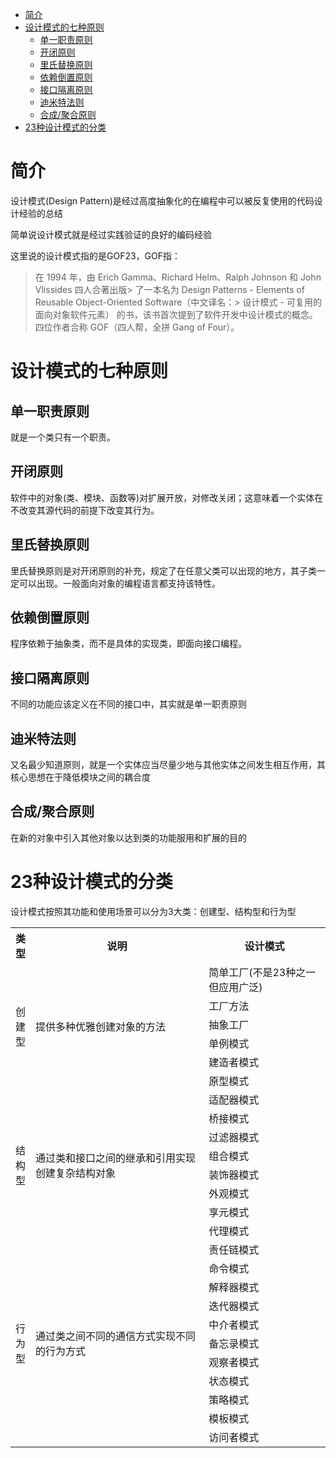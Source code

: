 - [简介](#简介)
- [设计模式的七种原则](#设计模式的七种原则)
  - [单一职责原则](#单一职责原则)
  - [开闭原则](#开闭原则)
  - [里氏替换原则](#里氏替换原则)
  - [依赖倒置原则](#依赖倒置原则)
  - [接口隔离原则](#接口隔离原则)
  - [迪米特法则](#迪米特法则)
  - [合成/聚合原则](#合成聚合原则)
- [23种设计模式的分类](#23种设计模式的分类)

# 简介

设计模式(Design Pattern)是经过高度抽象化的在编程中可以被反复使用的代码设计经验的总结

简单说设计模式就是经过实践验证的良好的编码经验


这里说的设计模式指的是GOF23，GOF指：
> 在 1994 年，由 Erich Gamma、Richard Helm、Ralph Johnson 和 John Vlissides 四人合著出版> 了一本名为 Design Patterns - Elements of Reusable Object-Oriented Software（中文译名：> 设计模式 - 可复用的面向对象软件元素） 的书，该书首次提到了软件开发中设计模式的概念。
> 四位作者合称 GOF（四人帮，全拼 Gang of Four）。

# 设计模式的七种原则

## 单一职责原则

就是一个类只有一个职责。

## 开闭原则

软件中的对象(类、模块、函数等)对扩展开放，对修改关闭；这意味着一个实体在不改变其源代码的前提下改变其行为。

## 里氏替换原则

里氏替换原则是对开闭原则的补充，规定了在任意父类可以出现的地方，其子类一定可以出现。一般面向对象的编程语言都支持该特性。

## 依赖倒置原则

程序依赖于抽象类，而不是具体的实现类，即面向接口编程。

## 接口隔离原则

不同的功能应该定义在不同的接口中，其实就是单一职责原则

## 迪米特法则

又名最少知道原则，就是一个实体应当尽量少地与其他实体之间发生相互作用，其核心思想在于降低模块之间的耦合度

## 合成/聚合原则

在新的对象中引入其他对象以达到类的功能服用和扩展的目的


# 23种设计模式的分类

设计模式按照其功能和使用场景可以分为3大类：创建型、结构型和行为型

<table>
	<tr>
	    <th width=10px>类型</th>
	    <th>说明</th>
	    <th>设计模式</th>  
	</tr>
	<tr>
	    <td rowspan="6">创建型</td>
	    <td rowspan="6">提供多种优雅创建对象的方法</td>
	    <td>简单工厂(不是23种之一但应用广泛)</td>
	</tr>
	<tr>
	    <td>工厂方法</td>
	</tr>
    <tr>
	    <td>抽象工厂</td>
	</tr>
    <tr>
	    <td>单例模式</td>
	</tr>
    <tr>
	    <td>建造者模式</td>
	</tr>
    <tr>
	    <td>原型模式</td>
	</tr>
	<tr>
	    <td rowspan="8">结构型</td>
	    <td rowspan="8">通过类和接口之间的继承和引用实现创建复杂结构对象</td>
	    <td>适配器模式</td>
	</tr>
    <tr>
	    <td>桥接模式</td>
	</tr>
    <tr>
	    <td>过滤器模式</td>
	</tr>
    <tr>
	    <td>组合模式</td>
	</tr>
    <tr>
	    <td>装饰器模式</td>
	</tr>
    <tr>
	    <td>外观模式</td>
	</tr>
    <tr>
	    <td>享元模式</td>
	</tr>
    <tr>
	    <td>代理模式</td>
	</tr>
    <tr>
	    <td rowspan="11">行为型</td>
	    <td rowspan="11">通过类之间不同的通信方式实现不同的行为方式</td>
	    <td>责任链模式</td>
	</tr>
    <tr>
	    <td>命令模式</td>
	</tr>
    <tr>
	    <td>解释器模式</td>
	</tr>
    <tr>
	    <td>迭代器模式</td>
	</tr>
    <tr>
	    <td>中介者模式</td>
	</tr>
    <tr>
	    <td>备忘录模式</td>
	</tr>
    <tr>
	    <td>观察者模式</td>
	</tr>
    <tr>
	    <td>状态模式</td>
	</tr>
    <tr>
	    <td>策略模式</td>
	</tr>
    <tr>
	    <td>模板模式</td>
	</tr>
    <tr>
	    <td>访问者模式</td>
	</tr>
</table>